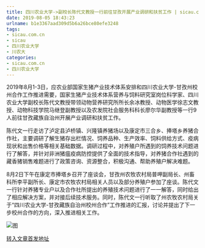```yaml
---
title: 四川农业大学->副校长陈代文教授一行前往甘孜开展产业调研和扶贫工作 | sicau.com.cn
date: 2019-08-05 18:43:23
urlname: b1e3367aad309d5b6a26bce80efe3248
tags: 
- sicau.com.cn
- sicau
- 四川农业大学
- 川农大
categories:
- sicau.com.cn
- 四川农业大学
---
```



2019年8月1-3日，应农业部国家生猪产业技术体系安排和四川农业大学-甘孜州校州合作工作推进需要，国家生猪产业技术体系营养与饲料研究室岗位科学家、四川农业大学副校长陈代文教授带领动物营养研究所所长余冰教授、动物医学徐志文教授、动物科技学院马继登副教授以及农发院社会服务科科长廖尔华副教授等一行9人前往甘孜藏族自治州开展产业调研和扶贫工作。

陈代文一行走访了泸定县泸桥镇、兴隆镇养猪场以及康定市三合乡、捧塔乡养猪合作社，主要调研了解生猪存出栏情况、饲养品种、生产效率、饲料供给方式、疫病现状和出售价格等相关基础数据。调研过程中，对养殖户所遇到的饲养技术问题进行了解答，并针对非洲猪瘟疫病防控提供了全面的技术指导，对养猪合作社遇到的藏香猪销售难题进行了政策咨询、资源整合，积极沟通、帮助养殖户解决难题。

8月2日下午在康定市捧塔乡召开了座谈会，甘孜州农牧农村局普呷副局长、州畜科所李平副所长、康定市农牧农村局相关人员以及部分养殖户参加了座谈。陈代文一行针对养猪专业户以及合作社所提出的养殖技术问题进行了一一解答，同时给出了相应解决方案，并对接后续技术服务。同时，陈代文一行听取了州农牧农村局关于“四川农业大学-甘孜藏族自治州校州合作”工作推进的汇报，讨论并提出了下一步校州合作的方向，深入推进相关工作。



![图](https://news.sicau.edu.cn/__local/C/EE/37/0B6D7ED922370221850F10028B1_4B178AB4_27BBC.jpg)

[转入文章首发地址](https://news.sicau.edu.cn/info/1078/52736.htm)